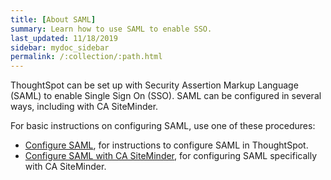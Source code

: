 ```yaml
---
title: [About SAML]
summary: Learn how to use SAML to enable SSO.
last_updated: 11/18/2019
sidebar: mydoc_sidebar
permalink: /:collection/:path.html
---
```

ThoughtSpot can be set up with Security Assertion Markup Language (SAML) to enable Single Sign On (SSO). SAML can be configured in several ways, including with CA SiteMinder.

For basic instructions on configuring SAML, use one of these procedures:

-   [Configure SAML](configure-SAML-with-tscli.html), for instructions to configure SAML in ThoughtSpot.
-   [Configure SAML with CA SiteMinder](configure-SAML-siteminder.html#), for configuring SAML specifically with CA SiteMinder.
